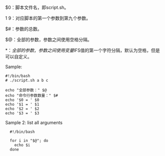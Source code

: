 $0：脚本文件名，即script.sh。

$1~$9：对应脚本的第一个参数到第九个参数。

$#：参数的总数。

$@：全部的参数，参数之间使用空格分隔。

$*：全部的参数，参数之间使用变量$IFS值的第一个字符分隔，默认为空格，但是可以自定义。


Sample:
```
#!/bin/bash
# ./script.sh a b c

echo "全部参数：" $@
echo "命令行参数数量：" $#
echo '$0 = ' $0
echo '$1 = ' $1
echo '$2 = ' $2
echo '$3 = ' $3
```


Sample 2: list all arguments
```
  #!/bin/bash

  for i in "$@"; do
    echo $i
  done
```